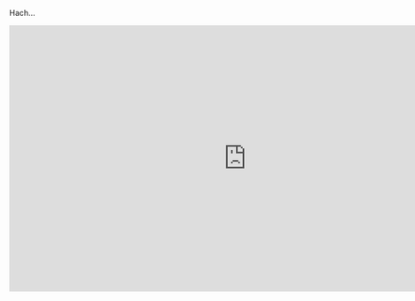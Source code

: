 <!-- 
.. title: The Cat Empire live at Lowlands festival 2014
.. slug: the-cat-empire-live-at-lowlands-festival-2014
.. date: 2017-05-02 13:05:52 UTC-05:00
.. tags: Youtube, music, the cat empire, Live
.. category: 
.. link: 
.. description: 
.. type: text
-->

Hach…

<iframe width="853" height="480" src="https://www.youtube-nocookie.com/embed/6G5zUjQxf2g?rel=0" frameborder="0" allowfullscreen></iframe>
